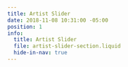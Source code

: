 ```yaml
---
title: Artist Slider
date: 2018-11-08 10:31:00 -05:00
position: 1
info:
  title: Artist Slider
  file: artist-slider-section.liquid
  hide-in-nav: true
---
```


